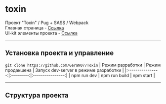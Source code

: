 # toxin
Проект "Toxin" / Pug + SASS / Webpack<br>
Главная страница - <a href="https://geran07.github.io/toxin/landing-page">Ссылка</a><br>
UI-kit элементы проекта - <a href="https://geran07.github.io/toxin/ui-kit">Ссылка</a>
____
## Установка проекта и управление
`git clone https://github.com/GeraN07/Toxin`
| Режим разработки | Режим продакшена | Запуск dev-server в режиме разработки |
|:----------------:|:---------:|:----------------:|
| npm run dev | npm run build | npm start |
____
## Структура проекта
